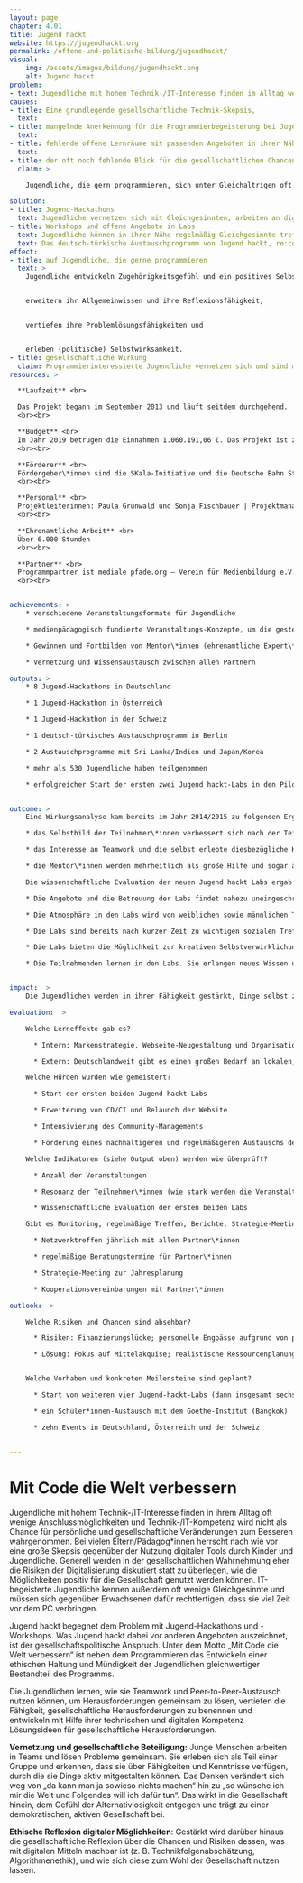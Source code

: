 ```yaml
---
layout: page
chapter: 4.01
title: Jugend hackt
website: https://jugendhackt.org
permalink: /offene-und-politische-bildung/jugendhackt/
visual:
    img: /assets/images/bildung/jugendhackt.png
    alt: Jugend hackt
problem:
- text: Jugendliche mit hohem Technik-/IT-Interesse finden im Alltag wenige Anschlussmöglichkeiten.
causes:
- title: Eine grundlegende gesellschaftliche Technik-Skepsis,
  text:
- title: mangelnde Anerkennung für die Programmierbegeisterung bei Jugendlichen,
  text:
- title: fehlende offene Lernräume mit passenden Angeboten in ihrer Nähe sowie
  text:
- title: der oft noch fehlende Blick für die gesellschaftlichen Chancen der Digitalisierung führen dazu, dass
  claim: >

    Jugendliche, die gern programmieren, sich unter Gleichaltrigen oft isoliert fühlen, wenig Anschlussmöglichkeiten in ihrer Umgebung haben und seitens der Erwachsenen viel Skepsis und Kritik erleben.

solution:
- title: Jugend-Hackathons
  text: Jugendliche vernetzen sich mit Gleichgesinnten, arbeiten an digitalen Projekten und setzen sich gleichzeitig mit deren gesellschaftlichen und ethischen Implikationen auseinander.
- title: Workshops und offene Angebote in Labs
  text: Jugendliche können in ihrer Nähe regelmäßig Gleichgesinnte treffen, neue Fähigkeiten erlernen und ausprobieren und gemeinsam an eigenen Projekten arbeiten
  text: Das deutsch-türkische Austauschprogramm von Jugend hackt, re:coded und der deutsch-türkischen Jugendbrücke ermöglicht Schüler\*innen aus Deutschland und der Türkei, die Berliner Open-Source- und Civic-Tech-Szene kennenzulernen und am Berliner Jugend-Hackathon teilzunehmen.
effect:
- title: auf Jugendliche, die gerne programmieren
  text: >
    Jugendliche entwickeln Zugehörigkeitsgefühl und ein positives Selbstbild,


    erweitern ihr Allgemeinwissen und ihre Reflexionsfähigkeit,


    vertiefen ihre Problemlösungsfähigkeiten und


    erleben (politische) Selbstwirksamkeit.
- title: gesellschaftliche Wirkung
  claim: Programmierinteressierte Jugendliche vernetzen sich und sind motiviert, sich gesellschaftlich zu engagieren. Es entsteht mehr Beteiligung in Form von digitalem Ehrenamt sowie eine breitere Reflexion über ethische Fragen der Digitalisierung.
resources: >

  **Laufzeit** <br>

  Das Projekt begann im September 2013 und läuft seitdem durchgehend.
  <br><br>

  **Budget** <br>
  Im Jahr 2019 betrugen die Einnahmen 1.060.191,06 €. Das Projekt ist zu 100% finanziert.
  <br><br>

  **Förderer** <br>
  Fördergeber\*innen sind die SKala-Initiative und die Deutsche Bahn Stiftung. Zusätzliche Einnahmequellen sind Sponsorings und Spenden von Unternehmen sowie Spenden von Privatpersonen.
  <br><br>

  **Personal** <br>
  Projektleiterinnen: Paula Grünwald und Sonja Fischbauer | Projektmanagerin Koordination Events: Saadya Windauer | Community Manager: Philip Steffan | Design-Lead: Nadine Stammen | Tech-Lead: Lisa Passing |  studentische Mitarbeiter\*innen: Cin Pietschmann, Leonard Wolf | Bundesfreiwilligendienstleistende: Sebastian Schröder, Jakob Schiek
  <br><br>

  **Ehrenamtliche Arbeit** <br>
  Über 6.000 Stunden
  <br><br>

  **Partner** <br>
  Programmpartner ist mediale pfade.org – Verein für Medienbildung e.V. Zudem gibt es viele weitere lokale Partnerorganisationen.
  <br><br>


achievements: >
    * verschiedene Veranstaltungsformate für Jugendliche

    * medienpädagogisch fundierte Veranstaltungs-Konzepte, um die gesteckten Ziele zu erreichen

    * Gewinnen und Fortbilden von Mentor\*innen (ehrenamtliche Expert\*innen)

    * Vernetzung und Wissensaustausch zwischen allen Partnern

outputs: >
    * 8 Jugend-Hackathons in Deutschland

    * 1 Jugend-Hackathon in Österreich

    * 1 Jugend-Hackathon in der Schweiz

    * 1 deutsch-türkisches Austauschprogramm in Berlin

    * 2 Austauschprogramme mit Sri Lanka/Indien und Japan/Korea

    * mehr als 530 Jugendliche haben teilgenommen

    * erfolgreicher Start der ersten zwei Jugend hackt-Labs in den Pilotregionen


outcome: >
    Eine Wirkungsanalyse kam bereits im Jahr 2014/2015 zu folgenden Ergebnissen:

    * das Selbstbild der Teilnehmer\*innen verbessert sich nach der Teilnahme an Jugend hackt

    * das Interesse an Teamwork und die selbst erlebte diesbezügliche Kompetenz erhöht sich

    * die Mentor\*innen werden mehrheitlich als große Hilfe und sogar als Vorbilder angesehen.

    Die wissenschaftliche Evaluation der neuen Jugend hackt Labs ergab Ende 2019:

    * Die Angebote und die Betreuung der Labs findet nahezu uneingeschränkten Zuspruch bei den Teilnehmenden

    * Die Atmosphäre in den Labs wird von weiblichen sowie männlichen Teilnehmenden als offen und freundlich empfunden

    * Die Labs sind bereits nach kurzer Zeit zu wichtigen sozialen Treffpunkten der Teilnehmenden geworden. Es sind Orte, an denen sie andere Jugendliche kennenlernen, sich mit neuen Freunden treffen und sich austauschen.

    * Die Labs bieten die Möglichkeit zur kreativen Selbstverwirklichung. Die Teilnehmenden bringen sich aktiv in die Labs ein, sie verwirklichen eigene Projekte, teilweise gemeinsam mit anderen Teilnehmenden, mit denen sie auch außerhalb der Labs weiterarbeiten.

    * Die Teilnehmenden lernen in den Labs. Sie erlangen neues Wissen und neue Fähigkeiten und wenden diese auch an


impact:  >
    Die Jugendlichen werden in ihrer Fähigkeit gestärkt, Dinge selbst zu gestalten und ihr technisches Know-how mit gesellschaftspolitischem Gestaltungswillen zu verknüpfen. Dabei können sie ihr Selbst- und Weltbild weiterentwickeln und diese neuen Perspektiven in ihren Alltag übertragen. Dies wirkt sich auf ihre Interaktion sowohl mit Gleichaltrigen als auch mit Erwachsenen aus. Langfristig wirken diese Erfahrungen und Erkenntnisse der Politikverdrossenheit entgegen und führen zu einer reflektierteren und gleichzeitig positiveren Diskussion um unsere digitalen Möglichkeiten. Es entstehen Anstöße und Motivation zur Mitgestaltung des eigenen Umfelds und damit letztlich unserer Gesellschaft.

evaluation:  >

    Welche Lerneffekte gab es?

      * Intern: Markenstrategie, Webseite-Neugestaltung und Organisationsentwicklung gehen Hand in Hand und sind ein Prozess, der Zeit braucht

      * Extern: Deutschlandweit gibt es einen großen Bedarf an lokalen, niederschwelligen Tech-Angeboten für Jugendliche; bei unserer Ausschreibung für unsere zwei ersten Labs erhielten wir über 30 qualitativ hochwertige Bewerbungen aus ganz Deutschland.

    Welche Hürden wurden wie gemeistert?

      * Start der ersten beiden Jugend hackt Labs

      * Erweiterung von CD/CI und Relaunch der Website

      * Intensivierung des Community-Managements

      * Förderung eines nachhaltigeren und regelmäßigeren Austauschs der Zielgruppe

    Welche Indikatoren (siehe Output oben) werden wie überprüft?

      * Anzahl der Veranstaltungen

      * Resonanz der Teilnehmer\*innen (wie stark werden die Veranstaltungen nachgefragt, Feedback-Fragebogen)

      * Wissenschaftliche Evaluation der ersten beiden Labs

    Gibt es Monitoring, regelmäßige Treffen, Berichte, Strategie-Meetings, Schulungen, Zielvereinbarungen?

      * Netzwerktreffen jährlich mit allen Partner\*innen

      * regelmäßige Beratungstermine für Partner\*innen

      * Strategie-Meeting zur Jahresplanung

      * Kooperationsvereinbarungen mit Partner\*innen

outlook:  >

    Welche Risiken und Chancen sind absehbar?

      * Risiken: Finanzierungslücke; personelle Engpässe aufgrund von personellen Wechsel

      * Lösung: Fokus auf Mittelakquise; realistische Ressourcenplanung; Fokus auf Dokumentation der Arbeitsprozesse und Übergaben


    Welche Vorhaben und konkreten Meilensteine sind geplant?

      * Start von weiteren vier Jugend-hackt-Labs (dann insgesamt sechs Labs in Betrieb)

      * ein Schüler*innen-Austausch mit dem Goethe-Institut (Bangkok)

      * zehn Events in Deutschland, Österreich und der Schweiz


---
```



# Mit Code die Welt verbessern

Jugendliche mit hohem Technik-/IT-Interesse finden in ihrem Alltag oft wenige Anschlussmöglichkeiten und Technik-/IT-Kompetenz wird nicht als Chance für persönliche und gesellschaftliche Veränderungen zum Besseren wahrgenommen. Bei vielen Eltern/Pädagog\*innen herrscht nach wie vor eine große Skepsis gegenüber der Nutzung digitaler Tools durch Kinder und Jugendliche. Generell werden in der gesellschaftlichen Wahrnehmung eher die Risiken der Digitalisierung diskutiert statt zu überlegen, wie die Möglichkeiten positiv für die Gesellschaft genutzt werden können. IT-begeisterte Jugendliche kennen außerdem oft wenige Gleichgesinnte und müssen sich gegenüber Erwachsenen dafür rechtfertigen, dass sie viel Zeit vor dem PC verbringen.

Jugend hackt begegnet dem Problem mit Jugend-Hackathons und -Workshops. Was Jugend hackt dabei vor anderen Angeboten auszeichnet, ist der gesellschaftspolitische Anspruch. Unter dem Motto „Mit Code die Welt verbessern“ ist neben dem Programmieren das Entwickeln einer ethischen Haltung und Mündigkeit der Jugendlichen gleichwertiger Bestandteil des Programms.

Die Jugendlichen lernen, wie sie Teamwork und Peer-to-Peer-Austausch nutzen können, um Herausforderungen gemeinsam zu lösen, vertiefen die Fähigkeit, gesellschaftliche Herausforderungen zu benennen und entwickeln mit Hilfe ihrer technischen und digitalen Kompetenz Lösungsideen für gesellschaftliche Herausforderungen.

**Vernetzung und gesellschaftliche Beteiligung:** Junge Menschen arbeiten in Teams und lösen Probleme gemeinsam. Sie erleben sich als Teil einer Gruppe und erkennen, dass sie über Fähigkeiten und Kenntnisse verfügen, durch die sie Dinge aktiv mitgestalten können. Das Denken verändert sich weg von „da kann man ja sowieso nichts machen“ hin zu „so wünsche ich mir die Welt und Folgendes will ich dafür tun“. Das wirkt in die Gesellschaft hinein, dem Gefühl der Alternativlosigkeit entgegen und trägt zu einer demokratischen, aktiven Gesellschaft bei.

**Ethische Reflexion digitaler Möglichkeiten**: Gestärkt wird darüber hinaus die gesellschaftliche Reflexion über die Chancen und Risiken dessen, was mit digitalen Mitteln machbar ist (z. B. Technikfolgenabschätzung, Algorithmenethik), und wie sich diese zum Wohl der Gesellschaft nutzen lassen.
